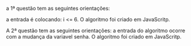 a 1ª questão tem as seguintes orientações:

a entrada é colocando: i <= 6.
O algoritmo foi criado em JavaScritp.


A 2ª questão tem as seguintes orientações:
a entrada do algoritmo ocorre com a mudança da variavel senha.
O algoritmo foi criado em JavaScritp.
